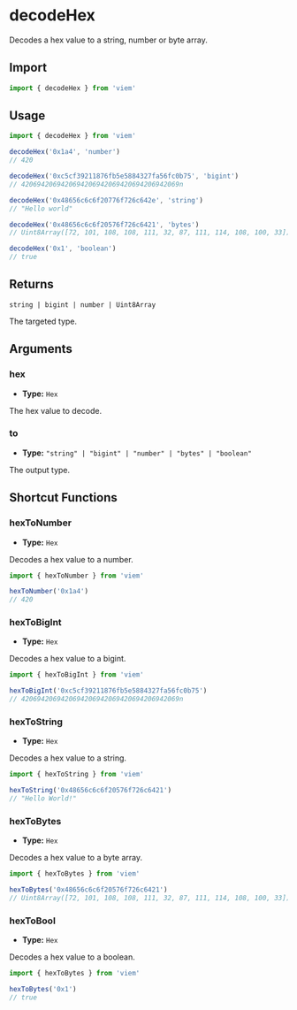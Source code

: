 # decodeHex

Decodes a hex value to a string, number or byte array.

## Import

```ts
import { decodeHex } from 'viem'
```

## Usage

```ts
import { decodeHex } from 'viem'

decodeHex('0x1a4', 'number')
// 420

decodeHex('0xc5cf39211876fb5e5884327fa56fc0b75', 'bigint')
// 4206942069420694206942069420694206942069n

decodeHex('0x48656c6c6f20776f726c642e', 'string')
// "Hello world"

decodeHex('0x48656c6c6f20576f726c6421', 'bytes')
// Uint8Array([72, 101, 108, 108, 111, 32, 87, 111, 114, 108, 100, 33])

decodeHex('0x1', 'boolean')
// true
```

## Returns

`string | bigint | number | Uint8Array`

The targeted type.

## Arguments

### hex

- **Type:** `Hex`

The hex value to decode.

### to

- **Type:** `"string" | "bigint" | "number" | "bytes" | "boolean"`

The output type.

## Shortcut Functions

### hexToNumber

- **Type:** `Hex`

Decodes a hex value to a number.

```ts
import { hexToNumber } from 'viem'

hexToNumber('0x1a4')
// 420
```

### hexToBigInt

- **Type:** `Hex`

Decodes a hex value to a bigint.

```ts
import { hexToBigInt } from 'viem'

hexToBigInt('0xc5cf39211876fb5e5884327fa56fc0b75')
// 4206942069420694206942069420694206942069n
```

### hexToString

- **Type:** `Hex`

Decodes a hex value to a string.

```ts
import { hexToString } from 'viem'

hexToString('0x48656c6c6f20576f726c6421')
// "Hello World!"
```

### hexToBytes

- **Type:** `Hex`

Decodes a hex value to a byte array.

```ts
import { hexToBytes } from 'viem'

hexToBytes('0x48656c6c6f20576f726c6421')
// Uint8Array([72, 101, 108, 108, 111, 32, 87, 111, 114, 108, 100, 33])
```

### hexToBool

- **Type:** `Hex`

Decodes a hex value to a boolean.

```ts
import { hexToBytes } from 'viem'

hexToBytes('0x1')
// true
```
